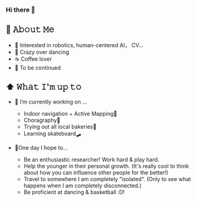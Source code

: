 ### Hi there 👋

<!--
**Cassie-Lim/cassie-lim** is a ✨ _special_ ✨ repository because its `README.md` (this file) appears on your GitHub profile.

Here are some ideas to get you started:

- 🔭 I’m currently working on ...
- 🌱 I’m currently learning ...
- 👯 I’m looking to collaborate on ...
- 🤔 I’m looking for help with ...
- 💬 Ask me about ...
- 📫 How to reach me: ...
- 😄 Pronouns: ...
- ⚡ Fun fact: ...
-->

## :book: 𝙰𝚋𝚘𝚞𝚝 𝙼𝚎
- 🌟 Interested in robotics, human-centered AI， CV... 
- :dancer: Crazy over dancing
- ☕ Coffee lover
- 🌈 To be continued

## ⬆ 𝚆𝚑𝚊𝚝 𝙸'𝚖 𝚞𝚙 𝚝𝚘
- 🎯 I’m currently working on ...
  - Indoor navigation + Active Mapping🤖
  - Choragraphy🤔
  - Trying out all local bakeries🥯
  - Learning skateboard🛹
    

- 🤞One day I hope to...
  - Be an enthusiastic researcher! Work hard & play hard.
  - Help the younger in their personal growth. (It's really cool to think about how you can influence other people for the better!)
  - Travel to somewhere I am completely "isolated". (Only to see what happens when I am completely disconnected.)
  - Be proficient at dancing & basketball :D!

